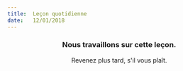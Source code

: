```yaml
---
title:  Leçon quotidienne
date:   12/01/2018
---
```


### <center>Nous travaillons sur cette leçon.</center>
<center>Revenez plus tard, s'il vous plaît.</center>